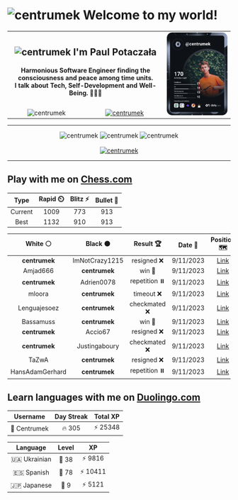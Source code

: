 <h1>
  <img
    src="https://emojis.slackmojis.com/emojis/images/1531849430/4246/blob-sunglasses.gif"
    width="30"
    alt="centrumek"
  />
  Welcome to my world!
</h1>

<table>
  <tbody>
    <tr>
      <td align="center" width="70%" colspan="2">
        <h2>
          <img
            src="https://raw.githubusercontent.com/MartinHeinz/MartinHeinz/master/wave.gif"
            width="30px"
            alt="centrumek"
          />
          I'm Paul Potaczała
        </h2>
        <h4>
          Harmonious Software Engineer finding the consciousness and peace among time units.
          <br/>
          I talk about Tech, Self-Development and Well-Being. 🌿🧘🚀
        </h4>
      </td>
      <td width="30%" rowspan="2">
        <a href="https://app.daily.dev/centrumek">
          <img
            src="./devcard.svg"
            alt="centrumek"
          />
        </a>
      </td>
    </tr>
    <tr align="center">
      <td>
        <img
          src="https://komarev.com/ghpvc/?username=centrumek&label=visitors&color=0e75b6&style=flat"
          alt="centrumek"
        >
      </td>
      <td>
        <a href="https://stackoverflow.com/users/14496012/centrumek">
          <img
            src="https://stackoverflow.com/users/flair/14496012.png?theme=dark"
            alt="centrumek"
          >
        </a>
      </td>
    </tr>
  </tbody>
</table>

---
<div align="center">
  <img 
    src="https://github-readme-stats.vercel.app/api?username=centrumek&show_icons=true&count_private=true&theme=dark&hide_border=true&hide=issues,contribs&bg_color=00000000"
    alt="centrumek"
  />
  <img
    src="https://github-readme-stats.vercel.app/api/top-langs/?username=centrumek&layout=compact&hide_border=true&theme=dark&bg_color=00000000&langs_count=6&exclude_repo=air-statistic-app"
    alt="centrumek"
  />
  <img 
    src="https://github-readme-streak-stats.herokuapp.com?user=centrumek&theme=dark&hide_border=true&background=FFFFFF00"
    alt="centrumek"
  />
  <br/>
  <br/>
  <a href="https://www.buymeacoffee.com/centrumek">
    <img
      src="https://cdn.buymeacoffee.com/buttons/v2/default-orange.png"
      height="50"
      width="210"
      alt="centrumek"
    />
  </a>
</div>

---

## Play with me on [Chess.com](https://www.chess.com/member/centrumek)

<div align="center">
<!--START_SECTION:chessStats-->
<!-- Automatically generated with https://github.com/Balastrong/chess-stats-action -->

| Type | Rapid ⏲️ | Blitz ⚡ | Bullet 🔫 |
|:---:|:---:|:---:|:---:|
| Current | 1009 | 773 | 913 |
| Best | 1132 | 910 | 913 |

| White ⚪ | Black ⚫ | Result 🏆 | Date 📅 | Position 🗺️ | Type 🕕 |
|:---:|:---:|:---:|:---:|:---:|:---:|
| **centrumek** | ImNotCrazy1215 | resigned ❌ | 9/11/2023 | <a href="http://www.ee.unb.ca/cgi-bin/tervo/fen.pl?select=8/8/8/8/3K3r/5k2/6R1/8 w - -">Link</a> | Blitz |
| Amjad666 | **centrumek** | win 🥇 | 9/11/2023 | <a href="http://www.ee.unb.ca/cgi-bin/tervo/fen.pl?select=1q6/8/8/8/6p1/1KP3k1/8/8 w - -">Link</a> | Blitz |
| **centrumek** | Adrien0078 | repetition ⏸️ | 9/11/2023 | <a href="http://www.ee.unb.ca/cgi-bin/tervo/fen.pl?select=8/8/8/8/3b1k2/3P2p1/4K1R1/8 b - -">Link</a> | Blitz |
| mloora | **centrumek** | timeout ❌ | 9/11/2023 | <a href="http://www.ee.unb.ca/cgi-bin/tervo/fen.pl?select=6q1/6P1/3k2K1/8/8/8/8/8 b - -">Link</a> | Blitz |
| Lenguajesoez | **centrumek** | checkmated ❌ | 9/11/2023 | <a href="http://www.ee.unb.ca/cgi-bin/tervo/fen.pl?select=R3k2r/4n1b1/4Q1p1/1Pp1Pp1p/1p6/5P2/4NP1P/6K1 b k -">Link</a> | Blitz |
| Bassamuss | **centrumek** | win 🥇 | 9/11/2023 | <a href="http://www.ee.unb.ca/cgi-bin/tervo/fen.pl?select=1K1qk3/2r2p2/4pPp1/6P1/8/8/8/8 w - -">Link</a> | Blitz |
| **centrumek** | Accio67 | resigned ❌ | 9/11/2023 | <a href="http://www.ee.unb.ca/cgi-bin/tervo/fen.pl?select=r3r1k1/ppp2ppp/6b1/8/2Pb2K1/6P1/P4P1P/1R6 w - -">Link</a> | Blitz |
| **centrumek** | Justingaboury | checkmated ❌ | 9/11/2023 | <a href="http://www.ee.unb.ca/cgi-bin/tervo/fen.pl?select=r7/6pp/2p5/1rkp3B/7P/4nPP1/K6R/R7 w - -">Link</a> | Blitz |
| TaZwA | **centrumek** | resigned ❌ | 9/11/2023 | <a href="http://www.ee.unb.ca/cgi-bin/tervo/fen.pl?select=r2k1b1r/p1p2Np1/2p4p/4Pb2/8/8/PPP2PPP/R1B1K2R b KQ -">Link</a> | Blitz |
| HansAdamGerhard | **centrumek** | repetition ⏸️ | 9/11/2023 | <a href="http://www.ee.unb.ca/cgi-bin/tervo/fen.pl?select=r2q4/2ppkr2/p3p3/2P2p2/1P5Q/P2n3P/5PP1/3R2K1 b - -">Link</a> | Blitz |

<!--END_SECTION:chessStats-->
</div>

## Learn languages with me on [Duolingo.com](https://www.duolingo.com/profile/Centrumek)

<div align="center">
<!--START_SECTION:duolingoStats-->
<!-- Automatically generated with https://github.com/centrumek/duolingo-readme-stats-->

| Username | Day Streak | Total XP |
|:---:|:---:|:---:|
| 👤 Centrumek | 🔥 305 | ⚡ 25348 |

| Language | Level | XP |
|:---:|:---:|:---:|
| 🇺🇦 Ukrainian | 👑 38 | ⚡ 9816 |
| 🇪🇸 Spanish | 👑 78 | ⚡ 10411 |
| 🇯🇵 Japanese | 👑 9 | ⚡ 5121 |

<!--END_SECTION:duolingoStats-->
</div>
<!--
**centrumek/centrumek** is a ✨ _special_ ✨ repository because its `README.md` (this file) appears on your GitHub profile.

Here are some ideas to get you started:

- 🔭 I’m currently working on ...
- 🌱 I’m currently learning ...
- 👯 I’m looking to collaborate on ...
- 🤔 I’m looking for help with ...
- 💬 Ask me about ...
- 📫 How to reach me: ...
- 😄 Pronouns: ...
- ⚡ Fun fact: ...
-->
